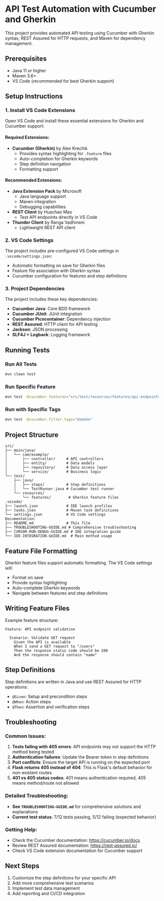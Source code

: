 # API Test Automation with Cucumber and Gherkin

This project provides automated API testing using Cucumber with Gherkin syntax, REST Assured for HTTP requests, and Maven for dependency management.

## Prerequisites

- Java 11 or higher
- Maven 3.6+
- VS Code (recommended for best Gherkin support)

## Setup Instructions

### 1. Install VS Code Extensions

Open VS Code and install these essential extensions for Gherkin and Cucumber support:

#### Required Extensions:
- **Cucumber (Gherkin)** by Alex Krechik
  - Provides syntax highlighting for `.feature` files
  - Auto-completion for Gherkin keywords
  - Step definition navigation
  - Formatting support

#### Recommended Extensions:
- **Java Extension Pack** by Microsoft
  - Java language support
  - Maven integration
  - Debugging capabilities
- **REST Client** by Huachao Mao
  - Test API endpoints directly in VS Code
- **Thunder Client** by Ranga Vadhineni
  - Lightweight REST API client

### 2. VS Code Settings

The project includes pre-configured VS Code settings in `.vscode/settings.json`:
- Automatic formatting on save for Gherkin files
- Feature file association with Gherkin syntax
- Cucumber configuration for features and step definitions

### 3. Project Dependencies

The project includes these key dependencies:
- **Cucumber Java**: Core BDD framework
- **Cucumber JUnit**: JUnit integration
- **Cucumber Picocontainer**: Dependency injection
- **REST Assured**: HTTP client for API testing
- **Jackson**: JSON processing
- **SLF4J + Logback**: Logging framework

## Running Tests

### Run All Tests
```bash
mvn clean test
```

### Run Specific Feature
```bash
mvn test -Dcucumber.features="src/test/resources/features/api-endpoints.feature"
```

### Run with Specific Tags
```bash
mvn test -Dcucumber.filter.tags="@smoke"
```

## Project Structure

```
src/
├── main/java/
│   └── com/example/
│       ├── controller/     # API controllers
│       ├── entity/         # Data models
│       ├── repository/     # Data access layer
│       └── service/        # Business logic
└── test/
    ├── java/
    │   ├── steps/          # Step definitions
    │   └── TestRunner.java # Cucumber test runner
    └── resources/
        └── features/        # Gherkin feature files
.vscode/
├── launch.json             # IDE launch profiles
├── tasks.json              # Maven task definitions
└── settings.json           # VS Code settings
Documentation:
├── README.md               # This file
├── TROUBLESHOOTING-GUIDE.md # Comprehensive troubleshooting
├── CURSOR-RUN-DEBUG-GUIDE.md # IDE integration guide
└── IDE-INTEGRATION-GUIDE.md  # Main method usage
```

## Feature File Formatting

Gherkin feature files support automatic formatting. The VS Code settings will:
- Format on save
- Provide syntax highlighting
- Auto-complete Gherkin keywords
- Navigate between features and step definitions

## Writing Feature Files

Example feature structure:
```gherkin
Feature: API endpoint validation

  Scenario: Validate GET request
    Given the API is available
    When I send a GET request to "/users"
    Then the response status code should be 200
    And the response should contain "name"
```

## Step Definitions

Step definitions are written in Java and use REST Assured for HTTP operations:
- `@Given`: Setup and precondition steps
- `@When`: Action steps
- `@Then`: Assertion and verification steps

## Troubleshooting

### Common Issues:
1. **Tests failing with 405 errors**: API endpoints may not support the HTTP method being tested
2. **Authentication failures**: Update the Bearer token in step definitions
3. **Port conflicts**: Ensure the target API is running on the expected port
4. **Flask returns 405 instead of 404**: This is Flask's default behavior for non-existent routes
5. **401 vs 405 status codes**: 401 means authentication required, 405 means method/route not allowed

### Detailed Troubleshooting:
- **See `TROUBLESHOOTING-GUIDE.md`** for comprehensive solutions and explanations
- **Current test status**: 7/12 tests passing, 5/12 failing (expected behavior)

### Getting Help:
- Check the Cucumber documentation: https://cucumber.io/docs
- Review REST Assured documentation: https://rest-assured.io/
- Check VS Code extension documentation for Cucumber support

## Next Steps

1. Customize the step definitions for your specific API
2. Add more comprehensive test scenarios
3. Implement test data management
4. Add reporting and CI/CD integration
